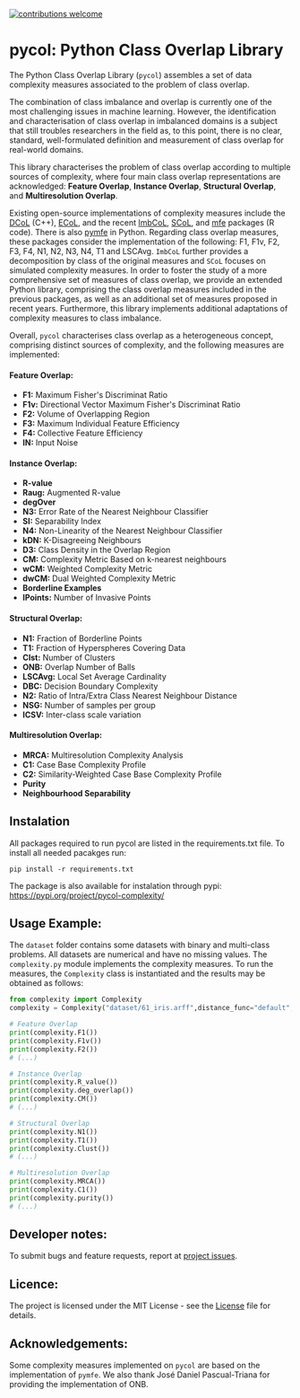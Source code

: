 [![contributions welcome](https://img.shields.io/badge/contributions-welcome-brightgreen.svg?style=flat)](https://github.com/dwyl/esta/issues)

# pycol: Python Class Overlap Library

The Python Class Overlap Library (`pycol`) assembles a set of data complexity measures associated to the problem of class overlap. 

The combination of class imbalance and overlap is currently one of the most challenging issues in machine learning. However, the identification and characterisation of class overlap in imbalanced domains is a subject that still troubles researchers in the field as, to this point, there is no clear, standard, well-formulated definition and measurement of class overlap for real-world domains.

This library characterises the problem of class overlap according to multiple sources of complexity, where four main class overlap representations are acknowledged: **Feature Overlap**, **Instance Overlap**, **Structural Overlap**, and **Multiresolution Overlap**.

Existing open-source implementations of complexity measures include the [DCoL](https://github.com/nmacia/dcol) (C++), [ECoL](https://github.com/lpfgarcia/ECoL), and the recent [ImbCoL](https://github.com/victorhb/ImbCoL), [SCoL](https://github.com/lpfgarcia/SCoL), and [mfe](https://github.com/rivolli/mfe) packages (R code). There is also 
[pymfe](https://github.com/ealcobaca/pymfe) in Python. Regarding class overlap measures, these packages consider the implementation of the following: F1, F1v, F2, F3, F4, N1, N2, N3, N4, T1 and LSCAvg. `ImbCoL` further provides a decomposition by class of the original measures and `SCoL` focuses on simulated complexity measures. In order to foster the study of a more comprehensive set of measures of class overlap, we provide an extended Python library, comprising the class overlap measures included in the previous packages, as well as an additional set of measures proposed in recent years. Furthermore, this library implements additional adaptations of complexity measures to class imbalance. 

Overall, `pycol` characterises class overlap as a heterogeneous concept, comprising distinct sources of complexity, and the following measures are implemented:


#### Feature Overlap:
* **F1:** Maximum Fisher's Discriminat Ratio
* **F1v:** Directional Vector Maximum Fisher's Discriminat Ratio
* **F2:** Volume of Overlapping Region
* **F3:** Maximum Individual Feature Efficiency
* **F4:** Collective Feature Efficiency
* **IN:** Input Noise


#### Instance Overlap:
* **R-value**
* **Raug:** Augmented R-value
* **degOver**
* **N3:** Error Rate of the Nearest Neighbour Classifier
* **SI:** Separability Index
* **N4:** Non-Linearity of the Nearest Neighbour Classifier
* **kDN:** K-Disagreeing Neighbours
* **D3:** Class Density in the Overlap Region
* **CM:** Complexity Metric Based on k-nearest neighbours
* **wCM:** Weighted Complexity Metric
* **dwCM:** Dual Weighted Complexity Metric
* **Borderline Examples**
* **IPoints:** Number of Invasive Points


#### Structural Overlap:
* **N1:** Fraction of Borderline Points
* **T1:** Fraction of Hyperspheres Covering Data
* **Clst:** Number of Clusters
* **ONB:** Overlap Number of Balls
* **LSCAvg:** Local Set Average Cardinality
* **DBC:** Decision Boundary Complexity
* **N2:** Ratio of Intra/Extra Class Nearest Neighbour Distance
* **NSG:** Number of samples per group
* **ICSV:** Inter-class scale variation


#### Multiresolution Overlap:
* **MRCA:** Multiresolution Complexity Analysis
* **C1:** Case Base Complexity Profile
* **C2:** Similarity-Weighted Case Base Complexity Profile
* **Purity**
* **Neighbourhood Separability**

## Instalation

All packages required to run pycol are listed in the requirements.txt file. 
To install all needed pacakges run:

`pip install -r requirements.txt`

The package is also available for instalation through pypi: https://pypi.org/project/pycol-complexity/

## Usage Example:

The `dataset` folder contains some datasets with binary and multi-class problems. All datasets are numerical and have no missing values. The `complexity.py` module implements the complexity measures.
To run the measures, the `Complexity` class is instantiated and the results may be obtained as follows:

```python
from complexity import Complexity
complexity = Complexity("dataset/61_iris.arff",distance_func="default",file_type="arff")

# Feature Overlap
print(complexity.F1())
print(complexity.F1v())
print(complexity.F2())
# (...)

# Instance Overlap
print(complexity.R_value())
print(complexity.deg_overlap())
print(complexity.CM())
# (...)

# Structural Overlap
print(complexity.N1())
print(complexity.T1())
print(complexity.Clust())
# (...)

# Multiresolution Overlap
print(complexity.MRCA())
print(complexity.C1())
print(complexity.purity())
# (...)
```

## Developer notes:
To submit bugs and feature requests, report at [project issues](https://github.com/DiogoApostolo/pycol/issues).

## Licence:
The project is licensed under the MIT License - see the [License](https://github.com/DiogoApostolo/pycol/blob/main/LICENCE) file for details.

## Acknowledgements:
Some complexity measures implemented on `pycol` are based on the implementation of `pymfe`. We also thank José Daniel Pascual-Triana for providing the implementation of ONB.